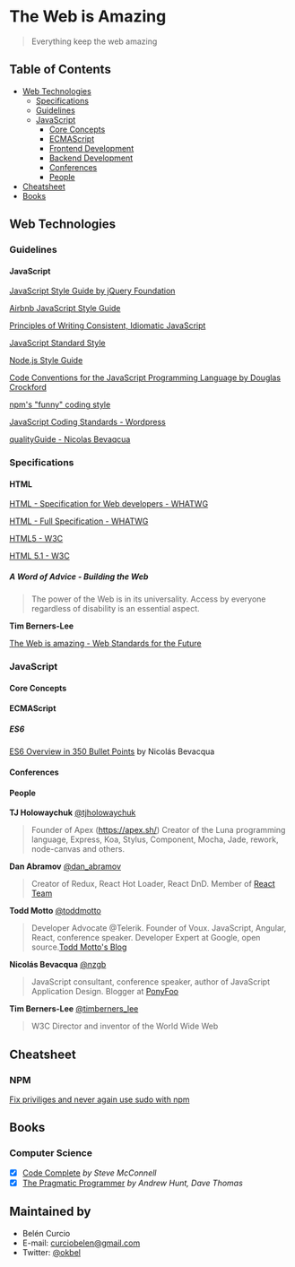 # The Web is Amazing

> Everything keep the web amazing

## Table of Contents
- [Web Technologies](#web-technologies)
  - [Specifications](#specifications)
  - [Guidelines](#guidelines)
  - [JavaScript](#javascript)
    - [Core Concepts](#core-concepts)
    - [ECMAScript](#ecmascript)
    - [Frontend Development](#frontend-development)
    - [Backend Development](#backend-development)
    - [Conferences](#conferences)
    - [People](#people)
- [Cheatsheet](#cheatsheet)
- [Books](#books)


## Web Technologies
### Guidelines
#### JavaScript
[JavaScript Style Guide by jQuery Foundation](https://contribute.jquery.org/style-guide/js/)

[Airbnb JavaScript Style Guide](https://github.com/airbnb/javascript)

[Principles of Writing Consistent, Idiomatic JavaScript](https://github.com/rwaldron/idiomatic.js/)

[JavaScript Standard Style ](https://github.com/feross/standard)

[Node.js Style Guide](https://github.com/felixge/node-style-guide)

[Code Conventions for the JavaScript Programming Language by Douglas Crockford](http://javascript.crockford.com/code.html)

[npm's "funny" coding style](https://docs.npmjs.com/misc/coding-style)

[JavaScript Coding Standards - Wordpress](https://make.wordpress.org/core/handbook/best-practices/coding-standards/javascript/)

[qualityGuide - Nicolas Bevaqcua](https://github.com/bevacqua/js)

### Specifications
#### HTML
[HTML - Specification for Web developers - WHATWG](https://developers.whatwg.org/)

[HTML - Full Specification - WHATWG](https://html.spec.whatwg.org/)

[HTML5 - W3C](https://www.w3.org/TR/html5/)

[HTML 5.1 - W3C](https://www.w3.org/TR/html51/)

##### A Word of Advice - Building the Web

> The power of the Web is in its universality.
Access by everyone regardless of disability is an essential aspect. 

**Tim Berners-Lee**

[The Web is amazing - Web Standards for the Future](https://vimeo.com/110256895/)

### JavaScript
#### Core Concepts
#### ECMAScript
##### ES6
[ES6 Overview in 350 Bullet Points](https://ponyfoo.com/articles/es6) by Nicolás Bevacqua

#### Conferences

#### People

**TJ Holowaychuk** [@tjholowaychuk](https://twitter.com/tjholowaychuk)

> Founder of Apex (https://apex.sh/)
Creator of the Luna programming language, Express, Koa, Stylus, Component, Mocha, Jade, rework, node-canvas and others.

**Dan Abramov** [@dan_abramov](https://twitter.com/dan_abramov)

> Creator of Redux, React Hot Loader, React DnD. Member of [React Team](https://twitter.com/reactjs)

**Todd Motto** [@toddmotto](https://twitter.com/toddmotto)

> Developer Advocate @Telerik. Founder of Voux. JavaScript, Angular, React, conference speaker. Developer Expert at Google, open source.[Todd Motto's Blog](https://toddmotto.com/)

**Nicolás Bevacqua** [@nzgb](https://twitter.com/nzgb)

> JavaScript consultant, conference speaker, author of JavaScript Application Design. Blogger at [PonyFoo](https://ponyfoo.com)

**Tim Berners-Lee** [@timberners_lee](https://twitter.com/timberners_lee)

> W3C Director and inventor of the World Wide Web

## Cheatsheet

### NPM
[Fix priviliges and never again use sudo with npm](https://pawelgrzybek.com/fix-priviliges-and-never-again-use-sudo-with-npm/)

## Books

### Computer Science
- [x] [Code Complete](http://amzn.com/0735619670) *by Steve McConnell*
- [x] [The Pragmatic Programmer](http://amzn.com/020161622X) *by Andrew Hunt, Dave Thomas*

## Maintained by
- Belén Curcio 
- E-mail: [curciobelen@gmail.com](mailto:curciobelen@gmail.com)
- Twitter: [@okbel](http://twitter.com/okbel)
